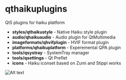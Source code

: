 # qthaikuplugins
Qt5 plugins for haiku platform

* **styles/qthaikustyle** - Native Haiku style plugin
* **audio/qhaikuaudio** - Audio plugin for QtMultimedia
* **imageformats/qhvifplugin** - HVIF format plugin
* **platforms/qhaikuplatform** - Experemental QPA plugin
* **tools/qsystray** - SystemTray manager
* **tools/qsettings** - Qt Preflet
* **icons** - Haiku iconset based on Zumi and Stippi works

![Alt text](http://haikuware.ru/files/screenshots/haiku_qt5_native_look_test7.png "Haiku style")
